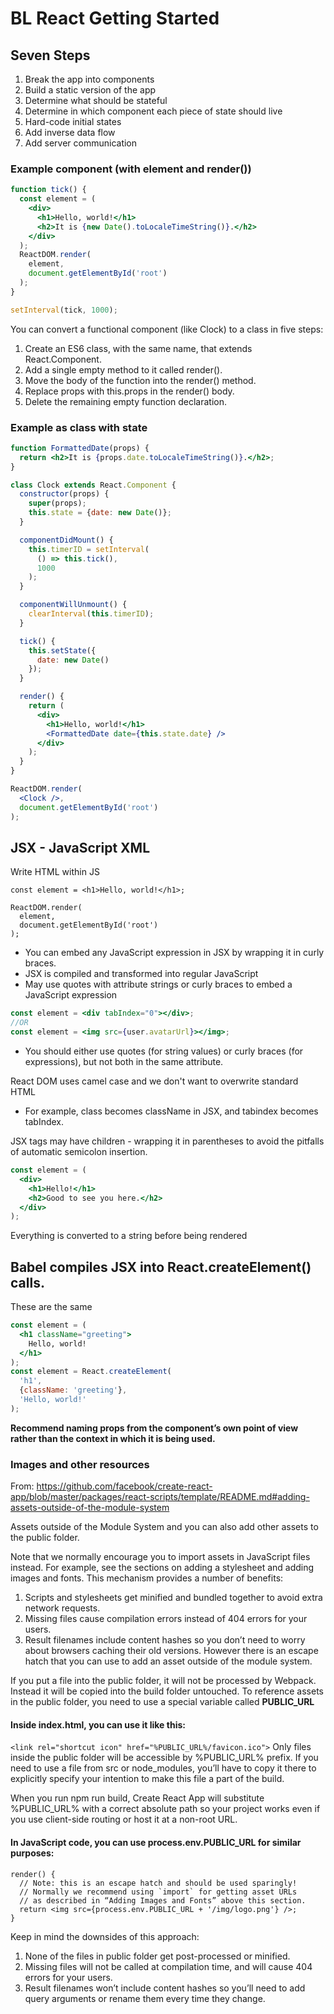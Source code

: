 # BL React Getting Started

## Seven Steps
1. Break the app into components
2. Build a static version of the app
3. Determine what should be stateful
4. Determine in which component each piece of state should live 
5. Hard-code initial states
6. Add inverse data flow
7. Add server communication

### Example component (with element and render())
```jsx
function tick() {
  const element = (
    <div>
      <h1>Hello, world!</h1>
      <h2>It is {new Date().toLocaleTimeString()}.</h2>
    </div>
  );
  ReactDOM.render(
    element,
    document.getElementById('root')
  );
}

setInterval(tick, 1000);
```

You can convert a functional component (like Clock) to a class in five steps:
1. Create an ES6 class, with the same name, that extends React.Component.
1. Add a single empty method to it called render().
1. Move the body of the function into the render() method.
1. Replace props with this.props in the render() body.
1. Delete the remaining empty function declaration.



### Example as class with state
```jsx
function FormattedDate(props) {
  return <h2>It is {props.date.toLocaleTimeString()}.</h2>;
}

class Clock extends React.Component {
  constructor(props) {
    super(props);
    this.state = {date: new Date()};
  }

  componentDidMount() {
    this.timerID = setInterval(
      () => this.tick(),
      1000
    );
  }

  componentWillUnmount() {
    clearInterval(this.timerID);
  }

  tick() {
    this.setState({
      date: new Date()
    });
  }

  render() {
    return (
      <div>
        <h1>Hello, world!</h1>
        <FormattedDate date={this.state.date} />
      </div>
    );
  }
}

ReactDOM.render(
  <Clock />,
  document.getElementById('root')
);

```

## JSX - JavaScript XML
Write HTML within JS
```JSX
const element = <h1>Hello, world!</h1>;

ReactDOM.render(
  element,
  document.getElementById('root')
);
```

* You can embed any JavaScript expression in JSX by wrapping it in curly braces.
* JSX is compiled and transformed into regular JavaScript
* May use quotes with attribute strings or curly braces to embed a JavaScript expression
```jsx
const element = <div tabIndex="0"></div>;
//OR
const element = <img src={user.avatarUrl}></img>;
```
* You should either use quotes (for string values) or curly braces (for expressions), but not both in the same attribute.

React DOM uses camel case and we don't want to overwrite standard HTML
* For example, class becomes className in JSX, and tabindex becomes tabIndex.

JSX tags may have children - wrapping it in parentheses to avoid the pitfalls of automatic semicolon insertion.

```jsx
const element = (
  <div>
    <h1>Hello!</h1>
    <h2>Good to see you here.</h2>
  </div>
);
```

Everything is converted to a string before being rendered

## Babel compiles JSX into React.createElement() calls.
These are the same
```jsx
const element = (
  <h1 className="greeting">
    Hello, world!
  </h1>
);
const element = React.createElement(
  'h1',
  {className: 'greeting'},
  'Hello, world!'
);
```
**Recommend naming props from the component’s own point of view rather than the context in which it is being used.**

### Images and other resources
From: https://github.com/facebook/create-react-app/blob/master/packages/react-scripts/template/README.md#adding-assets-outside-of-the-module-system

Assets outside of the Module System and you can also add other assets to the public folder.

Note that we normally encourage you to import assets in JavaScript files instead. For example, see the sections on adding a stylesheet and adding images and fonts. This mechanism provides a number of benefits:

1. Scripts and stylesheets get minified and bundled together to avoid extra network requests.
1. Missing files cause compilation errors instead of 404 errors for your users.
1. Result filenames include content hashes so you don’t need to worry about browsers caching their old versions.
However there is an escape hatch that you can use to add an asset outside of the module system.

If you put a file into the public folder, it will not be processed by Webpack. Instead it will be copied into the build folder untouched. To reference assets in the public folder, you need to use a special variable called **PUBLIC_URL**

#### Inside index.html, you can use it like this:

`<link rel="shortcut icon" href="%PUBLIC_URL%/favicon.ico">`
Only files inside the public folder will be accessible by %PUBLIC_URL% prefix. If you need to use a file from src or node_modules, you’ll have to copy it there to explicitly specify your intention to make this file a part of the build.

When you run npm run build, Create React App will substitute %PUBLIC_URL% with a correct absolute path so your project works even if you use client-side routing or host it at a non-root URL.

#### In JavaScript code, you can use process.env.PUBLIC_URL for similar purposes:
```
render() {
  // Note: this is an escape hatch and should be used sparingly!
  // Normally we recommend using `import` for getting asset URLs
  // as described in “Adding Images and Fonts” above this section.
  return <img src={process.env.PUBLIC_URL + '/img/logo.png'} />;
}
```

Keep in mind the downsides of this approach:

1. None of the files in public folder get post-processed or minified.
1. Missing files will not be called at compilation time, and will cause 404 errors for your users.
1. Result filenames won’t include content hashes so you’ll need to add query arguments or rename them every time they change.

